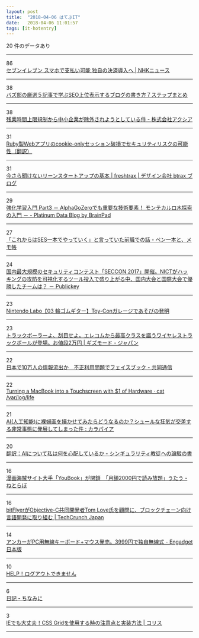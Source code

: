 ```yaml
---
layout: post
title:  "2018-04-06 はてぶIT"
date:   2018-04-06 11:01:57
tags: [it-hotentry]
---
```

20 件のデータあり

<hr><div class="row">
<div class="col-1"><span class="badge badge-pill badge-success h2">86</span></div>
<div class="col-11"><a href='https://www3.nhk.or.jp/news/html/20180406/k10011392391000.html' target='_blank'>セブンイレブン スマホで支払い可能 独自の決済導入へ | NHKニュース</a></div>
</div>
<hr>
<div class="row">
<div class="col-1"><span class="badge badge-pill badge-success h2">38</span></div>
<div class="col-11"><a href='https://liskul.com/bazubu-24071' target='_blank'>バズ部の厳選５記事で学ぶSEO上位表示するブログの書き方７ステップまとめ</a></div>
</div>
<hr>
<div class="row">
<div class="col-1"><span class="badge badge-pill badge-success h2">38</span></div>
<div class="col-11"><a href='https://axia.co.jp/2018-04-04' target='_blank'>残業時間上限規制から中小企業が除外されようとしている件 - 株式会社アクシア</a></div>
</div>
<hr>
<div class="row">
<div class="col-1"><span class="badge badge-pill badge-success h2">31</span></div>
<div class="col-11"><a href='https://techracho.bpsinc.jp/hachi8833/2018_04_05/53821' target='_blank'>Ruby製Webアプリのcookie-onlyセッション破損でセキュリティリスクの可能性（翻訳）</a></div>
</div>
<hr>
<div class="row">
<div class="col-1"><span class="badge badge-pill badge-success h2">31</span></div>
<div class="col-11"><a href='http://blog.btrax.com/jp/2018/04/06/leanstartup_basics/' target='_blank'>今さら聞けないリーンスタートアップの基本 | freshtrax | デザイン会社 btrax ブログ</a></div>
</div>
<hr>
<div class="row">
<div class="col-1"><span class="badge badge-pill badge-success h2">29</span></div>
<div class="col-11"><a href='http://blog.brainpad.co.jp/entry/2018/04/05/163000' target='_blank'>強化学習入門 Part3 － AlphaGoZeroでも重要な技術要素！ モンテカルロ木探索の入門 － - Platinum Data Blog by BrainPad</a></div>
</div>
<hr>
<div class="row">
<div class="col-1"><span class="badge badge-pill badge-success h2">27</span></div>
<div class="col-11"><a href='http://nil-fell.hatenablog.com/entry/2018/04/05/150731' target='_blank'>「これからはSES一本でやっていく」と言っていた前職での話 - ペン一本と、メモ帳</a></div>
</div>
<hr>
<div class="row">
<div class="col-1"><span class="badge badge-pill badge-success h2">24</span></div>
<div class="col-11"><a href='http://www.publickey1.jp/blog/18/seccon_2017nict.html' target='_blank'>国内最大規模のセキュリティコンテスト「SECCON 2017」開催。NICTがハッキングの攻防を可視化するツール投入で盛り上がる中、国内大会と国際大会で優勝したチームは？ － Publickey</a></div>
</div>
<hr>
<div class="row">
<div class="col-1"><span class="badge badge-pill badge-success h2">23</span></div>
<div class="col-11"><a href='http://www.youtube.com/watch?v=1eI3ZzErFsQ' target='_blank'>Nintendo Labo【03 輪ゴムギター】Toy-Conガレージであそびの発明</a></div>
</div>
<hr>
<div class="row">
<div class="col-1"><span class="badge badge-pill badge-success h2">23</span></div>
<div class="col-11"><a href='https://www.gizmodo.jp/2018/04/deft-pro-m-dpt1mrbk.html' target='_blank'>トラックボーラーよ、刮目せよ。エレコムから最高クラスを謳うワイヤレストラックボールが登場。お値段2万円 | ギズモード・ジャパン</a></div>
</div>
<hr>
<div class="row">
<div class="col-1"><span class="badge badge-pill badge-success h2">22</span></div>
<div class="col-11"><a href='https://this.kiji.is/354631268211655777' target='_blank'>日本で10万人の情報流出か　不正利用問題でフェイスブック - 共同通信</a></div>
</div>
<hr>
<div class="row">
<div class="col-1"><span class="badge badge-pill badge-success h2">22</span></div>
<div class="col-11"><a href='https://www.anishathalye.com/2018/04/03/macbook-touchscreen/' target='_blank'>Turning a MacBook into a Touchscreen with $1 of Hardware · cat /var/log/life</a></div>
</div>
<hr>
<div class="row">
<div class="col-1"><span class="badge badge-pill badge-success h2">21</span></div>
<div class="col-11"><a href='http://karapaia.com/archives/52257695.html' target='_blank'>AI(人工知能)に裸婦画を描かせてみたらどうなるのか？シュールな狂気が交差する非常事態に発展してしまった件 : カラパイア</a></div>
</div>
<hr>
<div class="row">
<div class="col-1"><span class="badge badge-pill badge-success h2">20</span></div>
<div class="col-11"><a href='http://skeptics.hatenadiary.jp/entry/2018/04/05/224957' target='_blank'>翻訳：AIについて私は何を心配しているか - シンギュラリティ教徒への論駁の書</a></div>
</div>
<hr>
<div class="row">
<div class="col-1"><span class="badge badge-pill badge-success h2">16</span></div>
<div class="col-11"><a href='http://nlab.itmedia.co.jp/nl/articles/1804/05/news109.html' target='_blank'>漫画海賊サイト大手「YouBook」が閉鎖　「月額2000円で読み放題」うたう - ねとらぼ</a></div>
</div>
<hr>
<div class="row">
<div class="col-1"><span class="badge badge-pill badge-success h2">16</span></div>
<div class="col-11"><a href='https://jp.techcrunch.com/2018/04/06/tomlove-joins-bitflyer/' target='_blank'>bitFlyerがObjective-C共同開発者Tom Love氏を顧問に、ブロックチェーン向け言語開発に取り組む | TechCrunch Japan</a></div>
</div>
<hr>
<div class="row">
<div class="col-1"><span class="badge badge-pill badge-success h2">14</span></div>
<div class="col-11"><a href='https://japanese.engadget.com/2018/04/05/pc-3999/' target='_blank'>アンカーがPC用無線キーボード+マウス発売。3999円で独自無線式 - Engadget 日本版</a></div>
</div>
<hr>
<div class="row">
<div class="col-1"><span class="badge badge-pill badge-success h2">10</span></div>
<div class="col-11"><a href='https://anond.hatelabo.jp/20180406074721' target='_blank'>HELP！ログアウトできません</a></div>
</div>
<hr>
<div class="row">
<div class="col-1"><span class="badge badge-pill badge-success h2">6</span></div>
<div class="col-11"><a href='http://blog.nishimu.land/entry/2018/04/05/132340' target='_blank'>日記 - ちなみに</a></div>
</div>
<hr>
<div class="row">
<div class="col-1"><span class="badge badge-pill badge-success h2">3</span></div>
<div class="col-11"><a href='https://coliss.com/articles/build-websites/operation/css/how-to-css-grid-for-ie11.html' target='_blank'>IEでも大丈夫！CSS Gridを使用する時の注意点と実装方法 | コリス</a></div>
</div>
<hr>
